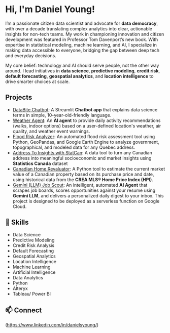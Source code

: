 # Hi, I'm Daniel Young!

I’m a passionate citizen data scientist and advocate for **data democracy**, with over a decade translating complex analytics into clear, actionable insights for non-tech teams. My work in championing innovation and citizen development was featured in Professor Tom Davenport’s new book. With expertise in statistical modeling, machine learning, and AI, I specialize in making data accessible to everyone, bridging the gap between deep tech and everyday decisions.

My core belief: technology and AI should serve people, not the other way around. I lead initiatives in **data science**, **predictive modeling**, **credit risk**, **default forecasting**, **geospatial analytics**, and **location intelligence** to drive smarter choices at scale.

## Projects
- [DataBite Chatbot](https://github.com/pegasuschild/DataBite-Chatbot): A Streamlit **Chatbot app** that explains data science terms in simple, 10-year-old-friendly language.
- [Weather Agent](https://github.com/pegasuschild/weather-agent): An **AI agent** to provide daily activity recommendations (walks, indoor options) based on a user-defined location's weather, air quality, and weather event warnings.
- [Flood Risk Analyzer](https://github.com/pegasuschild/flood-risk-analyzer): An automated flood risk assessment tool using Python, GeoPandas, and Google Earth Engine to analyze government, topographical, and modeled data for any Quebec address.
- [Address To Insights with StatCan](https://github.com/pegasuschild/Address2Insights): A data tool to turn any Canadian address into meaningful socioeconomic and market insights using **Statistics Canada** dataset
- [Canadian Home Revaluator](https://github.com/ronronlabs/canadian-home-revaluator): A Python tool to estimate the current market value of a Canadian property based on its purchase price and date, using historical data from the **CREA MLS® Home Price Index (HPI)**.
- [Gemini (LLM) Job Scout](https://github.com/ronronlabs/Gemini-Job-Scout/): An intelligent, automated **AI Agent** that scrapes job boards, scores opportunities against your resume using **Gemini LLM**, and delivers a personalized daily digest to your inbox. This project is designed to be deployed as a serverless function on Google Cloud.


## 🌟 Skills
- Data Science
- Predictive Modeling
- Credit Risk Analysis
- Default Forecasting
- Geospatial Analytics
- Location Intelligence
- Machine Learning
- Artificial Intelligence
- Data Analytics
- Python
- Alteryx
- Tableau/ Power BI

## 📫 Connect
(https://www.linkedin.com/in/danielsyoung/)
